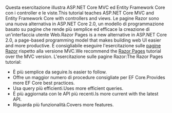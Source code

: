 <span data-ttu-id="f580f-101">Questa esercitazione illustra ASP.NET Core MVC ed Entity Framework Core con i controller e le viste.</span><span class="sxs-lookup"><span data-stu-id="f580f-101">This tutorial teaches ASP.NET Core MVC and Entity Framework Core with controllers and views.</span></span> <span data-ttu-id="f580f-102">Le pagine Razor sono una nuova alternativa in ASP.NET Core 2.0, un modello di programmazione basato su pagine che rende più semplice ed efficace la creazione di un'interfaccia utente Web.</span><span class="sxs-lookup"><span data-stu-id="f580f-102">Razor Pages is a new alternative in ASP.NET Core 2.0, a page-based programming model that makes building web UI easier and more productive.</span></span> <span data-ttu-id="f580f-103">È consigliabile eseguire l'esercitazione sulle [pagine Razor](xref:data/ef-rp/intro) rispetto alla versione MVC.</span><span class="sxs-lookup"><span data-stu-id="f580f-103">We recommend the [Razor Pages](xref:data/ef-rp/intro) tutorial over the MVC version.</span></span> <span data-ttu-id="f580f-104">L'esercitazione sulle pagine Razor:</span><span class="sxs-lookup"><span data-stu-id="f580f-104">The Razor Pages tutorial:</span></span>

* <span data-ttu-id="f580f-105">È più semplice da seguire.</span><span class="sxs-lookup"><span data-stu-id="f580f-105">Is easier to follow.</span></span>
* <span data-ttu-id="f580f-106">Offre un maggior numero di procedure consigliate per EF Core.</span><span class="sxs-lookup"><span data-stu-id="f580f-106">Provides more EF Core best practices.</span></span>
* <span data-ttu-id="f580f-107">Usa query più efficienti.</span><span class="sxs-lookup"><span data-stu-id="f580f-107">Uses more efficient queries.</span></span>
* <span data-ttu-id="f580f-108">È più aggiornata con le API più recenti.</span><span class="sxs-lookup"><span data-stu-id="f580f-108">Is more current with the latest API.</span></span>
* <span data-ttu-id="f580f-109">Riguarda più funzionalità.</span><span class="sxs-lookup"><span data-stu-id="f580f-109">Covers more features.</span></span>
